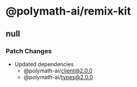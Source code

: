 # @polymath-ai/remix-kit

## null

### Patch Changes

- Updated dependencies
  - @polymath-ai/client@2.0.0
  - @polymath-ai/types@2.0.0
